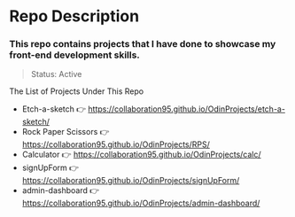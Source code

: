 # Repo Description 

### This repo contains projects that I have done to showcase my front-end development skills.

> Status: Active

The List of Projects Under This Repo
- Etch-a-sketch  👉 https://collaboration95.github.io/OdinProjects/etch-a-sketch/
- Rock Paper Scissors 👉  https://collaboration95.github.io/OdinProjects/RPS/
- Calculator 👉 https://collaboration95.github.io/OdinProjects/calc/
- signUpForm 👉 https://collaboration95.github.io/OdinProjects/signUpForm/
- admin-dashboard 👉 https://collaboration95.github.io/OdinProjects/admin-dashboard/